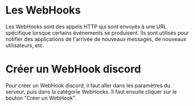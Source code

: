 # Les WebHooks

Les WebHooks sont des appels HTTP qui sont envoyés à une URL spécifique lorsque certains événements se produisent. Ils sont utilisés pour notifier des applications de l'arrivée de nouveaux messages, de nouveaux utilisateurs, etc.

# Créer un WebHook discord

Pour créer un WebHook discord, il faut aller dans les paramètres du serveur, puis dans la catégorie WebHooks. Il faut ensuite cliquer sur le bouton "Créer un WebHook".

